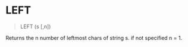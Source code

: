 # LEFT

> LEFT (s [,n])

Returns the n number of leftmost chars of string s. if not specified n = 1.


